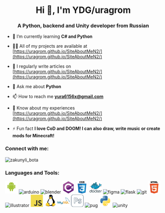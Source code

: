 <h1 align="center">Hi 👋, I'm YDG/uragrom</h1>
<h3 align="center">A Python, backend and Unity developer from Russian</h3>

- 🌱 I’m currently learning **C# and Python**

- 👨‍💻 All of my projects are available at [https://uragrom.github.io/SiteAboutMeN2/](https://uragrom.github.io/SiteAboutMeN2/)

- 📝 I regularly write articles on [https://uragrom.github.io/SiteAboutMeN2/](https://uragrom.github.io/SiteAboutMeN2/)

- 💬 Ask me about **Python**

- 📫 How to reach me **yura6156x@gmail.com**

- 📄 Know about my experiences [https://uragrom.github.io/SiteAboutMeN2/](https://uragrom.github.io/SiteAboutMeN2/)

- ⚡ Fun fact **I love CoD and DOOM! I can also draw, write music or create mods for Minecraft!**

<h3 align="left">Connect with me:</h3>
<div align="left">
<a href="https://discord.gg/zakunyli_bota" target="blank" style="text-decoration: none"><img align="center" src="https://raw.githubusercontent.com/rahuldkjain/github-profile-readme-generator/master/src/images/icons/Social/discord.svg" alt="zakunyli_bota" height="30" width="40" /></a>
</div>

<h3 align="left">Languages and Tools:</h3>
<div align="left">
<a href="https://developer.android.com" target="_blank" rel="noreferrer" style="text-decoration: none"> <img src="https://raw.githubusercontent.com/devicons/devicon/master/icons/android/android-original-wordmark.svg" alt="android" width="40" height="40"/> </a> 
<a href="https://www.arduino.cc/" target="_blank" rel="noreferrer" style="text-decoration: none"> <img src="https://cdn.worldvectorlogo.com/logos/arduino-1.svg" alt="arduino" width="40" height="40"/> </a> 
<a href="https://www.blender.org/" target="_blank" rel="noreferrer" style="text-decoration: none"> <img src="https://download.blender.org/branding/community/blender_community_badge_white.svg" alt="blender" width="40" height="40"/> </a> 
<a href="https://www.w3schools.com/cs/" target="_blank" rel="noreferrer" style="text-decoration: none"> <img src="https://raw.githubusercontent.com/devicons/devicon/master/icons/csharp/csharp-original.svg" alt="csharp" width="40" height="40"/> </a> 
<a href="https://www.w3schools.com/css/" target="_blank" rel="noreferrer" style="text-decoration: none"> <img src="https://raw.githubusercontent.com/devicons/devicon/master/icons/css3/css3-original-wordmark.svg" alt="css3" width="40" height="40"/> </a> 
<a href="https://www.docker.com/" target="_blank" rel="noreferrer" style="text-decoration: none"> <img src="https://raw.githubusercontent.com/devicons/devicon/master/icons/docker/docker-original-wordmark.svg" alt="docker" width="40" height="40"/> </a> 
<a href="https://www.figma.com/" target="_blank" rel="noreferrer" style="text-decoration: none"> <img src="https://www.vectorlogo.zone/logos/figma/figma-icon.svg" alt="figma" width="40" height="40"/> </a> 
<a href="https://flask.palletsprojects.com/" target="_blank" rel="noreferrer" style="text-decoration: none"> <img src="https://img.icons8.com/?size=48&id=TtXEs5SeYLG8&format=png" alt="flask" width="40" height="40"/> </a> 
<a href="https://git-scm.com/" target="_blank" rel="noreferrer" style="text-decoration: none"> <img src="https://www.vectorlogo.zone/logos/git-scm/git-scm-icon.svg" alt="git" width="40" height="40"/> </a> 
<a href="https://www.w3.org/html/" target="_blank" rel="noreferrer" style="text-decoration: none"> <img src="https://raw.githubusercontent.com/devicons/devicon/master/icons/html5/html5-original-wordmark.svg" alt="html5" width="40" height="40"/> </a> 
<a href="https://www.adobe.com/in/products/illustrator.html" target="_blank" rel="noreferrer" style="text-decoration: none"> <img src="https://www.vectorlogo.zone/logos/adobe_illustrator/adobe_illustrator-icon.svg" alt="illustrator" width="40" height="40"/> </a> 
<a href="https://developer.mozilla.org/en-US/docs/Web/JavaScript" target="_blank" rel="noreferrer" style="text-decoration: none"> <img src="https://raw.githubusercontent.com/devicons/devicon/master/icons/javascript/javascript-original.svg" alt="javascript" width="40" height="40"/> </a> 
<a href="https://www.linux.org/" target="_blank" rel="noreferrer" style="text-decoration: none"> <img src="https://raw.githubusercontent.com/devicons/devicon/master/icons/linux/linux-original.svg" alt="linux" width="40" height="40"/> </a> 
<a href="https://www.mysql.com/" target="_blank" rel="noreferrer" style="text-decoration: none"> <img src="https://raw.githubusercontent.com/devicons/devicon/master/icons/mysql/mysql-original-wordmark.svg" alt="mysql" width="40" height="40"/> </a> 
<a href="https://www.photoshop.com/en" target="_blank" rel="noreferrer" style="text-decoration: none"> <img src="https://raw.githubusercontent.com/devicons/devicon/master/icons/photoshop/photoshop-line.svg" alt="photoshop" width="40" height="40"/> </a> 
<a href="https://pugjs.org" target="_blank" rel="noreferrer" style="text-decoration: none"> <img src="https://cdn.worldvectorlogo.com/logos/pug.svg" alt="pug" width="40" height="40"/> </a> 
<a href="https://www.python.org" target="_blank" rel="noreferrer" style="text-decoration: none"> <img src="https://raw.githubusercontent.com/devicons/devicon/master/icons/python/python-original.svg" alt="python" width="40" height="40"/> </a> 
<a href="https://unity.com/" target="_blank" rel="noreferrer" style="text-decoration: none"> <img src="https://www.vectorlogo.zone/logos/unity3d/unity3d-icon.svg" alt="unity" width="40" height="40"/> </a> 
</div>
